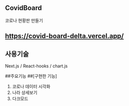 ## CovidBoard

코로나 현황판 만들기

## https://covid-board-delta.vercel.app/

## 사용기술

Next.js / React-hooks / chart.js

##주요기능 ##[구현한 기능]

1. 코로나 데이터 시각화
2. 나라 상세보기
3. 다크모드
